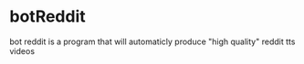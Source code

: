 # botReddit
bot reddit is a program that will automaticly produce "high quality" reddit tts videos 
